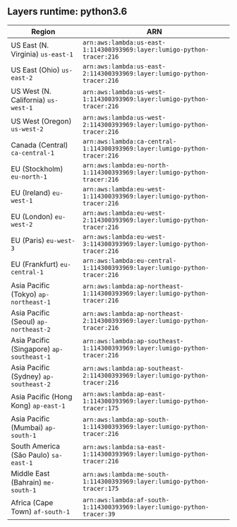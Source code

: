 Layers runtime: python3.6
----
| Region | ARN |
| --- | --- |
|US East (N. Virginia)  `us-east-1`|`arn:aws:lambda:us-east-1:114300393969:layer:lumigo-python-tracer:216`|
|US East (Ohio)  `us-east-2`|`arn:aws:lambda:us-east-2:114300393969:layer:lumigo-python-tracer:216`|
|US West (N. California)  `us-west-1`|`arn:aws:lambda:us-west-1:114300393969:layer:lumigo-python-tracer:216`|
|US West (Oregon)  `us-west-2`|`arn:aws:lambda:us-west-2:114300393969:layer:lumigo-python-tracer:216`|
|Canada (Central)  `ca-central-1`|`arn:aws:lambda:ca-central-1:114300393969:layer:lumigo-python-tracer:216`|
|EU (Stockholm)  `eu-north-1`|`arn:aws:lambda:eu-north-1:114300393969:layer:lumigo-python-tracer:216`|
|EU (Ireland)  `eu-west-1`|`arn:aws:lambda:eu-west-1:114300393969:layer:lumigo-python-tracer:216`|
|EU (London)  `eu-west-2`|`arn:aws:lambda:eu-west-2:114300393969:layer:lumigo-python-tracer:216`|
|EU (Paris)  `eu-west-3`|`arn:aws:lambda:eu-west-3:114300393969:layer:lumigo-python-tracer:216`|
|EU (Frankfurt)  `eu-central-1`|`arn:aws:lambda:eu-central-1:114300393969:layer:lumigo-python-tracer:216`|
|Asia Pacific (Tokyo)  `ap-northeast-1`|`arn:aws:lambda:ap-northeast-1:114300393969:layer:lumigo-python-tracer:216`|
|Asia Pacific (Seoul)  `ap-northeast-2`|`arn:aws:lambda:ap-northeast-2:114300393969:layer:lumigo-python-tracer:216`|
|Asia Pacific (Singapore)  `ap-southeast-1`|`arn:aws:lambda:ap-southeast-1:114300393969:layer:lumigo-python-tracer:216`|
|Asia Pacific (Sydney)  `ap-southeast-2`|`arn:aws:lambda:ap-southeast-2:114300393969:layer:lumigo-python-tracer:216`|
|Asia Pacific (Hong Kong)  `ap-east-1`|`arn:aws:lambda:ap-east-1:114300393969:layer:lumigo-python-tracer:175`|
|Asia Pacific (Mumbai)  `ap-south-1`|`arn:aws:lambda:ap-south-1:114300393969:layer:lumigo-python-tracer:216`|
|South America (São Paulo)  `sa-east-1`|`arn:aws:lambda:sa-east-1:114300393969:layer:lumigo-python-tracer:216`|
|Middle East (Bahrain)  `me-south-1`|`arn:aws:lambda:me-south-1:114300393969:layer:lumigo-python-tracer:175`|
|Africa (Cape Town)  `af-south-1`|`arn:aws:lambda:af-south-1:114300393969:layer:lumigo-python-tracer:39`|
